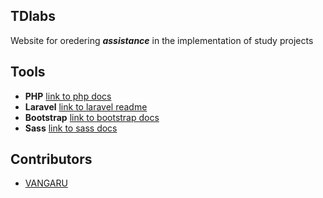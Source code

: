 ## TDlabs 

Website for oredering **_assistance_** in the implementation of study projects 

## Tools 

- **PHP** [link to php docs](https://www.php.net/docs.php) 
- **Laravel** [link to laravel readme](./AboutLaravel.md)
- **Bootstrap** [link to bootstrap docs](https://getbootstrap.com/docs/5.0/getting-started/introduction/)
- **Sass** [link to sass docs](https://sass-scss.ru/documentation/)

## Contributors

- [VANGARU](https://github.com/vangaru)
